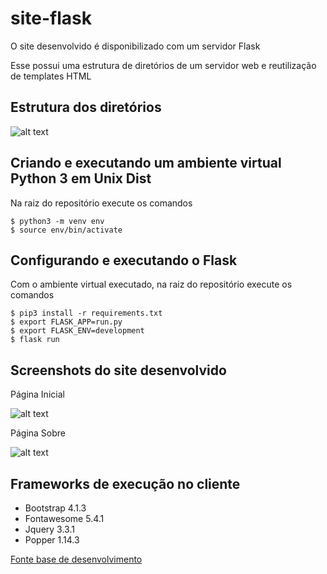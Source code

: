 # site-flask
O site desenvolvido é disponibilizado com um servidor Flask

Esse possui uma estrutura de diretórios de um servidor web
e reutilização de templates HTML

## Estrutura dos diretórios
![alt text](https://raw.githubusercontent.com/skatesham/site-flask/master/app/static/img/readme/estrutura.png)

## Criando e executando um ambiente virtual Python 3 em Unix Dist
Na raiz do repositório execute os comandos
```
$ python3 -m venv env
$ source env/bin/activate
```

## Configurando e executando o Flask
Com o ambiente virtual executado, na raiz do repositório execute os comandos
```
$ pip3 install -r requirements.txt
$ export FLASK_APP=run.py
$ export FLASK_ENV=development
$ flask run
```

## Screenshots do site desenvolvido

Página Inicial

![alt text](https://raw.githubusercontent.com/skatesham/site-flask/master/app/static/img/readme/home.png)

Página Sobre

![alt text](https://raw.githubusercontent.com/skatesham/site-flask/master/app/static/img/readme/sobre.png)

## Frameworks de execução no cliente
- Bootstrap 4.1.3
- Fontawesome 5.4.1
- Jquery 3.3.1
- Popper 1.14.3

[Fonte base de desenvolvimento](https://scotch.io/tutorials/getting-started-with-flask-a-python-microframework)
